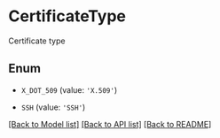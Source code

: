 # CertificateType

Certificate type

## Enum

* `X_DOT_509` (value: `'X.509'`)

* `SSH` (value: `'SSH'`)

[[Back to Model list]](../README.md#documentation-for-models) [[Back to API list]](../README.md#documentation-for-api-endpoints) [[Back to README]](../README.md)


